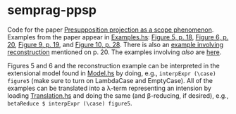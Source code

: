 # semprag-ppsp

Code for the paper [Presupposition projection as a scope
phenomenon](https://semprag.org/index.php/sp/article/view/sp.15.15). Examples
from the paper appear in
[Examples.hs](https://github.com/juliangrove/semprag-ppsp/blob/main/src/Examples.hs):
[Figure 5,
p. 18](https://github.com/juliangrove/semprag-ppsp/blob/main/src/Examples.hs#L30-L34),
[Figure 6,
p. 20](https://github.com/juliangrove/semprag-ppsp/blob/main/src/Examples.hs#L36-L43),
[Figure 9,
p. 19](https://github.com/juliangrove/semprag-ppsp/blob/main/src/Examples.hs#L36-L43),
and [Figure 10,
p. 28](https://github.com/juliangrove/semprag-ppsp/blob/main/src/Examples.hs#L61-L67).
There is also an [example involving
reconstruction](https://github.com/juliangrove/semprag-ppsp/blob/main/src/Examples.hs#L45-L52)
mentioned on p. 20. The examples involving *also* are
[here](https://github.com/juliangrove/semprag-ppsp/blob/main/src/Examples.hs#L69-L78).

Figures 5 and 6 and the reconstruction example can be interpreted in the
extensional model found in
[Model.hs](https://github.com/juliangrove/semprag-ppsp/blob/main/src/Model.hs)
by doing, e.g., `interpExpr (\case) figure5` (make sure to turn on LambdaCase
and EmptyCase). All of the examples can be translated into a λ-term representing
an intension by loading
[Translation.hs](https://github.com/juliangrove/semprag-ppsp/blob/main/src/Translation.hs)
and doing the same (and β-reducing, if desired), e.g., `betaReduce $ interpExpr
(\case) figure5`.
